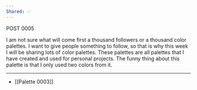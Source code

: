 ```yaml
---
Shared: ✅
---
```


POST 0005

I am not sure what will come first a thousand followers or a thousand color palettes.
I want to give people something to follow, so that is why this week I will be sharing lots of color palettes. These palettes are all palettes that I have created and used for personal projects. The funny thing about this palette is that I only used two colors from it.





---

- [[Palette 0003]]